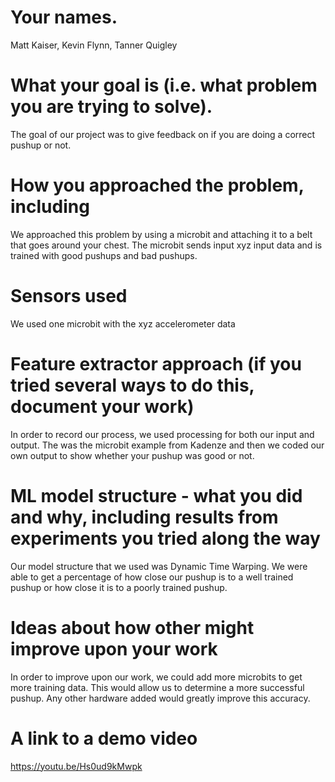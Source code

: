 # Your names.
Matt Kaiser, Kevin Flynn, Tanner Quigley

# What your goal is (i.e. what problem you are trying to solve).
The goal of our project was to give feedback on if you are doing a correct pushup or not.

# How you approached the problem, including
We approached this problem by using a microbit and attaching it to a belt that goes around your chest. The microbit sends input xyz input  data and is trained with good pushups and bad pushups.

# Sensors used
We used one microbit with the xyz accelerometer data

# Feature extractor approach (if you tried several ways to do this, document your work)
In order to record our process, we used processing for both our input and output. The was the microbit example from Kadenze and then we coded our own output to show whether your pushup was good or not.

# ML model structure - what you did and why, including results from experiments you tried along the way
Our model structure that we used was Dynamic Time Warping. We were able to get a percentage of how close our pushup is to a well trained pushup or how close it is to a poorly trained pushup.

# Ideas about how other might improve upon your work
In order to improve upon our work, we could add more microbits to get more training data. This would allow us to determine a more successful pushup. Any other hardware added would greatly improve this accuracy.

# A link to a demo video
https://youtu.be/Hs0ud9kMwpk
